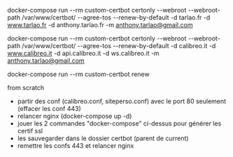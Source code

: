 docker-compose run --rm  custom-certbot certonly --webroot --webroot-path /var/www/certbot/ --agree-tos --renew-by-default -d tarlao.fr -d www.tarlao.fr -d anthony.tarlao.fr -m anthony.tarlao@gmail.com

docker-compose run --rm  custom-certbot certonly --webroot --webroot-path /var/www/certbot/ --agree-tos --renew-by-default -d calibreo.it -d www.calibreo.it -d api.calibreo.it -d ws.calibreo.it -m anthony.tarlao@gmail.com

docker-compose run --rm custom-certbot renew

from scratch
- partir des conf (calibreo.conf, siteperso.conf) avec le port 80 seulement (effacer les conf 443)
- relancer nginx (docker-compose up -d)
- jouer les 2 commandes "docker-compose" ci-dessus pour générer les certif ssl
- les sauvegarder dans le dossier certbot (parent de current)
- remettre les confs 443 et relancer nginx